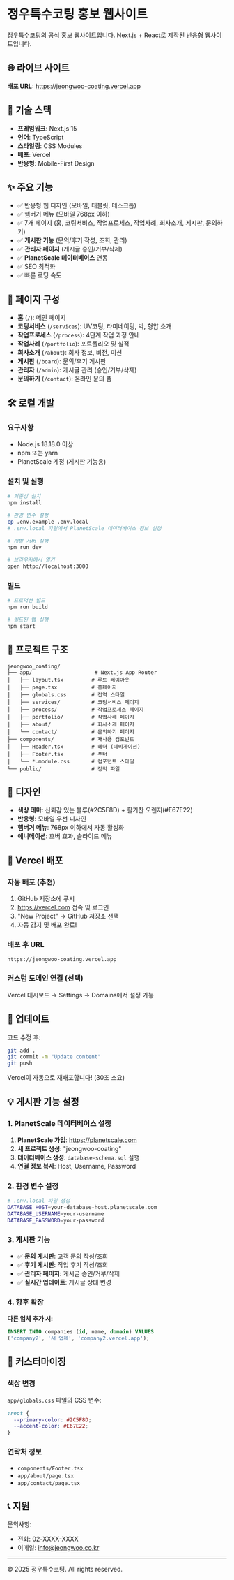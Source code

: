# 정우특수코팅 홍보 웹사이트

정우특수코팅의 공식 홍보 웹사이트입니다. Next.js + React로 제작된 반응형 웹사이트입니다.

## 🌐 라이브 사이트

**배포 URL:** https://jeongwoo-coating.vercel.app

## 🚀 기술 스택

- **프레임워크**: Next.js 15
- **언어**: TypeScript
- **스타일링**: CSS Modules
- **배포**: Vercel
- **반응형**: Mobile-First Design

## ✨ 주요 기능

- ✅ 반응형 웹 디자인 (모바일, 태블릿, 데스크톱)
- ✅ 햄버거 메뉴 (모바일 768px 이하)
- ✅ 7개 페이지 (홈, 코팅서비스, 작업프로세스, 작업사례, 회사소개, 게시판, 문의하기)
- ✅ **게시판 기능** (문의/후기 작성, 조회, 관리)
- ✅ **관리자 페이지** (게시글 승인/거부/삭제)
- ✅ **PlanetScale 데이터베이스** 연동
- ✅ SEO 최적화
- ✅ 빠른 로딩 속도

## 📄 페이지 구성

- **홈** (`/`): 메인 페이지
- **코팅서비스** (`/services`): UV코팅, 라미네이팅, 박, 형압 소개
- **작업프로세스** (`/process`): 4단계 작업 과정 안내
- **작업사례** (`/portfolio`): 포트폴리오 및 실적
- **회사소개** (`/about`): 회사 정보, 비전, 미션
- **게시판** (`/board`): 문의/후기 게시판
- **관리자** (`/admin`): 게시글 관리 (승인/거부/삭제)
- **문의하기** (`/contact`): 온라인 문의 폼

## 🛠️ 로컬 개발

### 요구사항
- Node.js 18.18.0 이상
- npm 또는 yarn
- PlanetScale 계정 (게시판 기능용)

### 설치 및 실행

```bash
# 의존성 설치
npm install

# 환경 변수 설정
cp .env.example .env.local
# .env.local 파일에서 PlanetScale 데이터베이스 정보 설정

# 개발 서버 실행
npm run dev

# 브라우저에서 열기
open http://localhost:3000
```

### 빌드

```bash
# 프로덕션 빌드
npm run build

# 빌드된 앱 실행
npm start
```

## 📁 프로젝트 구조

```
jeongwoo_coating/
├── app/                    # Next.js App Router
│   ├── layout.tsx         # 루트 레이아웃
│   ├── page.tsx           # 홈페이지
│   ├── globals.css        # 전역 스타일
│   ├── services/          # 코팅서비스 페이지
│   ├── process/           # 작업프로세스 페이지
│   ├── portfolio/         # 작업사례 페이지
│   ├── about/             # 회사소개 페이지
│   └── contact/           # 문의하기 페이지
├── components/            # 재사용 컴포넌트
│   ├── Header.tsx         # 헤더 (네비게이션)
│   ├── Footer.tsx         # 푸터
│   └── *.module.css       # 컴포넌트 스타일
└── public/                # 정적 파일
```

## 🎨 디자인

- **색상 테마**: 신뢰감 있는 블루(#2C5F8D) + 활기찬 오렌지(#E67E22)
- **반응형**: 모바일 우선 디자인
- **햄버거 메뉴**: 768px 이하에서 자동 활성화
- **애니메이션**: 호버 효과, 슬라이드 메뉴

## 🚀 Vercel 배포

### 자동 배포 (추천)

1. GitHub 저장소에 푸시
2. https://vercel.com 접속 및 로그인
3. "New Project" → GitHub 저장소 선택
4. 자동 감지 및 배포 완료!

### 배포 후 URL
```
https://jeongwoo-coating.vercel.app
```

### 커스텀 도메인 연결 (선택)
Vercel 대시보드 → Settings → Domains에서 설정 가능

## 🔄 업데이트

코드 수정 후:

```bash
git add .
git commit -m "Update content"
git push
```

Vercel이 자동으로 재배포합니다! (30초 소요)

## 💡 게시판 기능 설정

### 1. PlanetScale 데이터베이스 설정

1. **PlanetScale 가입**: https://planetscale.com
2. **새 프로젝트 생성**: "jeongwoo-coating" 
3. **데이터베이스 생성**: `database-schema.sql` 실행
4. **연결 정보 복사**: Host, Username, Password

### 2. 환경 변수 설정

```bash
# .env.local 파일 생성
DATABASE_HOST=your-database-host.planetscale.com
DATABASE_USERNAME=your-username
DATABASE_PASSWORD=your-password
```

### 3. 게시판 기능

- ✅ **문의 게시판**: 고객 문의 작성/조회
- ✅ **후기 게시판**: 작업 후기 작성/조회
- ✅ **관리자 페이지**: 게시글 승인/거부/삭제
- ✅ **실시간 업데이트**: 게시글 상태 변경

### 4. 향후 확장

**다른 업체 추가 시:**
```sql
INSERT INTO companies (id, name, domain) VALUES 
('company2', '새 업체', 'company2.vercel.app');
```

## 📝 커스터마이징

### 색상 변경
`app/globals.css` 파일의 CSS 변수:
```css
:root {
  --primary-color: #2C5F8D;
  --accent-color: #E67E22;
}
```

### 연락처 정보
- `components/Footer.tsx`
- `app/about/page.tsx`
- `app/contact/page.tsx`

## 📞 지원

문의사항:
- 전화: 02-XXXX-XXXX
- 이메일: info@jeongwoo.co.kr

---

© 2025 정우특수코팅. All rights reserved.

